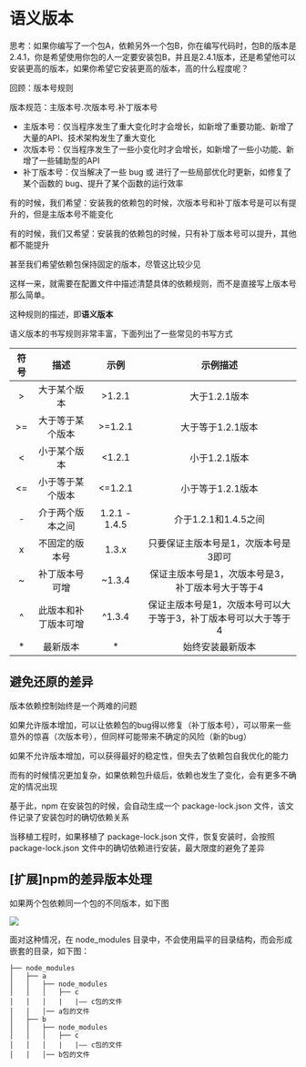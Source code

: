 # 语义版本

思考：如果你编写了一个包A，依赖另外一个包B，你在编写代码时，包B的版本是2.4.1，你是希望使用你包的人一定要安装包B，并且是2.4.1版本，还是希望他可以安装更高的版本，如果你希望它安装更高的版本，高的什么程度呢？

回顾：版本号规则

版本规范：主版本号.次版本号.补丁版本号
- 主版本号：仅当程序发生了重大变化时才会增长，如新增了重要功能、新增了大量的API、技术架构发生了重大变化
- 次版本号：仅当程序发生了一些小变化时才会增长，如新增了一些小功能、新增了一些辅助型的API
- 补丁版本号：仅当解决了一些 bug 或 进行了一些局部优化时更新，如修复了某个函数的 bug、提升了某个函数的运行效率

有的时候，我们希望：安装我的依赖包的时候，次版本号和补丁版本号是可以有提升的，但是主版本号不能变化

有的时候，我们又希望：安装我的依赖包的时候，只有补丁版本号可以提升，其他都不能提升

甚至我们希望依赖包保持固定的版本，尽管这比较少见

这样一来，就需要在配置文件中描述清楚具体的依赖规则，而不是直接写上版本号那么简单。

这种规则的描述，即**语义版本**

语义版本的书写规则非常丰富，下面列出了一些常见的书写方式

| 符号  |         描述         |     示例      |                            示例描述                             |
| :---: | :------------------: | :-----------: | :-------------------------------------------------------------: |
|   >   |     大于某个版本     |    >1.2.1     |                          大于1.2.1版本                          |
|  >=   |   大于等于某个版本   |    >=1.2.1    |                        大于等于1.2.1版本                        |
|   <   |     小于某个版本     |    <1.2.1     |                          小于1.2.1版本                          |
|  <=   |   小于等于某个版本   |    <=1.2.1    |                        小于等于1.2.1版本                        |
|   -   |   介于两个版本之间   | 1.2.1 - 1.4.5 |                      介于1.2.1和1.4.5之间                       |
|   x   |    不固定的版本号    |     1.3.x     |              只要保证主版本号是1，次版本号是3即可               |
|   ~   |    补丁版本号可增    |    ~1.3.4     |        保证主版本号是1，次版本号是3，补丁版本号大于等于4        |
|   ^   | 此版本和补丁版本可增 |    ^1.3.4     | 保证主版本号是1，次版本号可以大于等于3，补丁版本号可以大于等于4 |
|   *   |       最新版本       |       *       |                        始终安装最新版本                         |

## 避免还原的差异

版本依赖控制始终是一个两难的问题

如果允许版本增加，可以让依赖包的bug得以修复（补丁版本号），可以带来一些意外的惊喜（次版本号），但同样可能带来不确定的风险（新的bug）

如果不允许版本增加，可以获得最好的稳定性，但失去了依赖包自我优化的能力

而有的时候情况更加复杂，如果依赖包升级后，依赖也发生了变化，会有更多不确定的情况出现

基于此，npm 在安装包的时候，会自动生成一个 package-lock.json 文件，该文件记录了安装包时的确切依赖关系

当移植工程时，如果移植了 package-lock.json 文件，恢复安装时，会按照 package-lock.json 文件中的确切依赖进行安装，最大限度的避免了差异

## [扩展]npm的差异版本处理

如果两个包依赖同一个包的不同版本，如下图

![](https://qwq9527.gitee.io/resource/imgs/2019-12-17-15-17-47.png)

面对这种情况，在 node_modules 目录中，不会使用扁平的目录结构，而会形成嵌套的目录，如下图：

```
├── node_modules
│   ├── a 
│   │   ├── node_modules
│   │   │   ├── c
│   │   │   |   |—— c包的文件
│   │   │── a包的文件     
│   ├── b 
│   │   ├── node_modules
│   │   │   ├── c
│   │   │   |   |—— c包的文件
│   │   │── b包的文件           
```